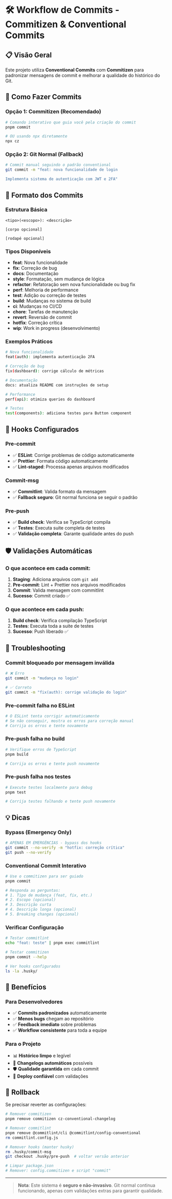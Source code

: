 # 🛠️ Workflow de Commits - Commitizen & Conventional Commits

## 📋 Visão Geral

Este projeto utiliza **Conventional Commits** com **Commitizen** para padronizar mensagens de commit e melhorar a qualidade do histórico do Git.

## 🚀 Como Fazer Commits

### Opção 1: Commitizen (Recomendado)

```bash
# Comando interativo que guia você pela criação do commit
pnpm commit

# OU usando npx diretamente
npx cz
```

### Opção 2: Git Normal (Fallback)

```bash
# Commit manual seguindo o padrão conventional
git commit -m "feat: nova funcionalidade de login

Implementa sistema de autenticação com JWT e 2FA"
```

## 📝 Formato dos Commits

### Estrutura Básica

```
<tipo>(<escopo>): <descrição>

[corpo opcional]

[rodapé opcional]
```

### Tipos Disponíveis

- **feat**: Nova funcionalidade
- **fix**: Correção de bug
- **docs**: Documentação
- **style**: Formatação, sem mudança de lógica
- **refactor**: Refatoração sem nova funcionalidade ou bug fix
- **perf**: Melhoria de performance
- **test**: Adição ou correção de testes
- **build**: Mudanças no sistema de build
- **ci**: Mudanças no CI/CD
- **chore**: Tarefas de manutenção
- **revert**: Reversão de commit
- **hotfix**: Correção crítica
- **wip**: Work in progress (desenvolvimento)

### Exemplos Práticos

```bash
# Nova funcionalidade
feat(auth): implementa autenticação 2FA

# Correção de bug
fix(dashboard): corrige cálculo de métricas

# Documentação
docs: atualiza README com instruções de setup

# Performance
perf(api): otimiza queries do dashboard

# Testes
test(components): adiciona testes para Button component
```

## 🔧 Hooks Configurados

### Pre-commit

- ✅ **ESLint**: Corrige problemas de código automaticamente
- ✅ **Prettier**: Formata código automaticamente
- ✅ **Lint-staged**: Processa apenas arquivos modificados

### Commit-msg

- ✅ **Commitlint**: Valida formato da mensagem
- ✅ **Fallback seguro**: Git normal funciona se seguir o padrão

### Pre-push

- ✅ **Build check**: Verifica se TypeScript compila
- ✅ **Testes**: Executa suite completa de testes
- ✅ **Validação completa**: Garante qualidade antes do push

## 🛡️ Validações Automáticas

### O que acontece em cada commit:

1. **Staging**: Adiciona arquivos com `git add`
2. **Pre-commit**: Lint + Prettier nos arquivos modificados
3. **Commit**: Valida mensagem com commitlint
4. **Sucesso**: Commit criado ✅

### O que acontece em cada push:

1. **Build check**: Verifica compilação TypeScript
2. **Testes**: Executa toda a suite de testes
3. **Sucesso**: Push liberado ✅

## 🚨 Troubleshooting

### Commit bloqueado por mensagem inválida

```bash
# ❌ Erro
git commit -m "mudança no login"

# ✅ Correto
git commit -m "fix(auth): corrige validação do login"
```

### Pre-commit falha no ESLint

```bash
# O ESLint tenta corrigir automaticamente
# Se não conseguir, mostra os erros para correção manual
# Corrija os erros e tente novamente
```

### Pre-push falha no build

```bash
# Verifique erros de TypeScript
pnpm build

# Corrija os erros e tente push novamente
```

### Pre-push falha nos testes

```bash
# Execute testes localmente para debug
pnpm test

# Corrija testes falhando e tente push novamente
```

## 💡 Dicas

### Bypass (Emergency Only)

```bash
# APENAS EM EMERGÊNCIAS - bypass dos hooks
git commit --no-verify -m "hotfix: correção crítica"
git push --no-verify
```

### Conventional Commit Interativo

```bash
# Use o commitizen para ser guiado
pnpm commit

# Responda as perguntas:
# 1. Tipo de mudança (feat, fix, etc.)
# 2. Escopo (opcional)
# 3. Descrição curta
# 4. Descrição longa (opcional)
# 5. Breaking changes (opcional)
```

### Verificar Configuração

```bash
# Testar commitlint
echo "feat: teste" | pnpm exec commitlint

# Testar commitizen
pnpm commit --help

# Ver hooks configurados
ls -la .husky/
```

## 🎯 Benefícios

### Para Desenvolvedores

- ✅ **Commits padronizados** automaticamente
- ✅ **Menos bugs** chegam ao repositório
- ✅ **Feedback imediato** sobre problemas
- ✅ **Workflow consistente** para toda a equipe

### Para o Projeto

- 📊 **Histórico limpo** e legível
- 🔄 **Changelogs automáticos** possíveis
- 🛡️ **Qualidade garantida** em cada commit
- 🚀 **Deploy confiável** com validações

## 🔄 Rollback

Se precisar reverter as configurações:

```bash
# Remover commitizen
pnpm remove commitizen cz-conventional-changelog

# Remover commitlint
pnpm remove @commitlint/cli @commitlint/config-conventional
rm commitlint.config.js

# Remover hooks (manter husky)
rm .husky/commit-msg
git checkout .husky/pre-push  # voltar versão anterior

# Limpar package.json
# Remover: config.commitizen e script "commit"
```

---

> **Nota**: Este sistema é **seguro e não-invasivo**. Git normal continua funcionando, apenas com validações extras para garantir qualidade.
